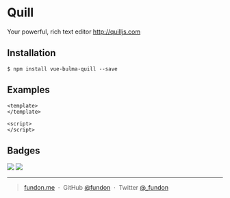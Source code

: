 # Quill

Your powerful, rich text editor http://quilljs.com


## Installation

```
$ npm install vue-bulma-quill --save
```


## Examples

```vue
<template>
</template>

<script>
</script>

```


## Badges

![](https://img.shields.io/badge/license-MIT-blue.svg)
![](https://img.shields.io/badge/status-stable-green.svg)

---

> [fundon.me](https://fundon.me) &nbsp;&middot;&nbsp;
> GitHub [@fundon](https://github.com/fundon) &nbsp;&middot;&nbsp;
> Twitter [@_fundon](https://twitter.com/_fundon)
